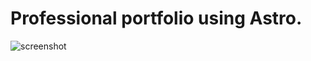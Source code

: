# Professional portfolio using Astro.

![screenshot](https://github.com/Fr4n0m/professional-portfolio/assets/138864214/55941ed4-dab3-41b3-b8f6-48f66b91fa00)
